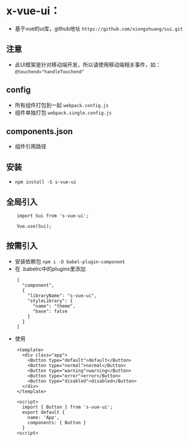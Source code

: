 # x-vue-ui：
- 基于vue的ui库，github地址 `https://github.com/xiongshuang/sui.git`

## 注意
- 此UI框架是针对移动端开发，所以请使用移动端相关事件，如：`@touchend="handleTouchend"`

## config
- 所有组件打包到一起 `webpack.config.js`
- 组件单独打包 `webpack.single.config.js`

## components.json
- 组件引用路径

## 安装
- `npm install -S s-vue-ui`

## 全局引入
```
    import Sui from 's-vue-ui';
    
    Vue.use(Sui);
```
## 按需引入
- 安装依赖包   `npm i -D babel-plugin-component`
- 在 .babelrc中的plugins里添加
```
    [
      "component",
      {
        "libraryName": "s-vue-ui",
        "styleLibrary": {
          "name": "theme",
          "base": false
        }
      }
    ]
```
- 使用
```
    <template>
      <div class="app">
        <Button type="default">default</Button>
        <Button type="normal">normal</Button>
        <Button type="warning">warning</Button>
        <Button type="error">error</Button>
        <Button type="disabled">disabled</Button>
      </div>
    </template>
    
    <script>    
      import { Button } from 's-vue-ui';
      export default {
        name: 'App',
        components: { Button }
      }
    <script>
```
    
